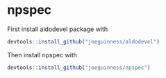 # npspec

First install aldodevel package with
```R
devtools::install_github("joeguinness/aldodevel")
```

Then install npspec with
```R
devtools::install_github("joeguinness/npspec")
```
